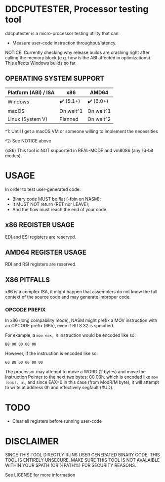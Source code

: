 # DDCPUTESTER, Processor testing tool

ddcputester is a micro-processor testing utility that can:
 - Measure user-code instruction throughput/latency.

NOTICE: Currently checking why release builds are crashing right after calling
the memory block (e.g. how is the ABI affected in optimizations). This affects
Windows builds so far.

## OPERATING SYSTEM SUPPORT

| Platform (ABI) / ISA | x86 | AMD64 |
|---|---|---|
| Windows | ✔️ (5.1+) | ✔️ (6.0+) |
| macOS | On wait^1 | On wait^1 |
| Linux (System V) | Planned | On wait^2 |

^1: Until I get a macOS VM or someone willing to implement the necessities

^2: See NOTICE above

(x86) This tool is NOT supported in REAL-MODE and vm8086 (any 16-bit modes).

# USAGE

In order to test user-generated code:
- Binary code MUST be flat (-fbin on NASM);
- It MUST NOT return (RET nor LEAVE);
- And the flow must reach the end of your code.

## x86 REGISTER USAGE

EDI and ESI registers are reserved.

## AMD64 REGISTER USAGE

RDI and RSI registers are reserved.

## X86 PITFALLS

x86 is a complex ISA, it might happen that assemblers do not know the full context
of the source code and may generate improper code.

### OPCODE PREFIX

In x86 (long compability mode), NASM might prefix a MOV instruction with an
OPCODE prefix (66h), even if BITS 32 is specified.

For example, a `mov eax, 0` instruction would be encoded like so:
```
B8 00 00 00 00
```

However, if the instruction is encoded like so:
```
66 B8 00 00 00 00
```

The processor may attempt to move a WORD (2 bytes) and move the Instruction Pointer
to the next two bytes: 00 00h, which is encoded like `mov [eax], al`, and since
EAX=0 in this case (from ModR/M byte), it will attempt to write at address 0h and
effectively segfault (#UD).

# TODO

- Clear all registers before running user-code

# DISCLAIMER

SINCE THIS TOOL DIRECTLY RUNS USER GENERATED BINARY CODE, THIS TOOL IS ENTIRELY UNSECURE. MAKE SURE THIS TOOL IS NOT AVALAIBLE WITHIN YOUR $PATH (OR %PATH%) FOR SECURITY REASONS.

See LICENSE for more information